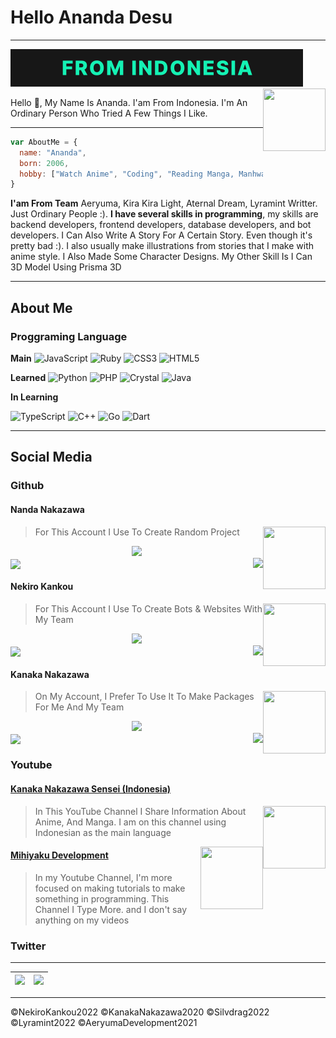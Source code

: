 # Hello Ananda Desu

-------------------

<img src="https://raw.githubusercontent.com/NandaNakazawa/NandaNakazawa/main/assets/standard.gif">

<img align="right" width="100" height="100" src="https://avatars.githubusercontent.com/NandaNakazawa">

Hello 👋, My Name Is Ananda. I'am From Indonesia. I'm An Ordinary Person Who Tried A Few Things I Like.

-------------------

```js
var AboutMe = {
  name: "Ananda",
  born: 2006,
  hobby: ["Watch Anime", "Coding", "Reading Manga, Manhwa and Manhua", "Writing story", "Creating 3D Models"]
}
```

**I'am From Team** Aeryuma, Kira Kira Light, Aternal Dream, Lyramint Writter. Just Ordinary People :). **I have several skills in programming**, my skills are backend developers, frontend developers, database developers, and bot developers. I Can Also Write A Story For A Certain Story. Even though it's pretty bad :). I also usually make illustrations from stories that I make with anime style. I Also Made Some Character Designs. My Other Skill Is I Can 3D Model Using Prisma 3D

------------

## About Me

### Proggraming Language

**Main**
![JavaScript](https://img.shields.io/badge/javascript-%23323330.svg?style=for-the-badge&logo=javascript&logoColor=%23F7DF1E)
![Ruby](https://img.shields.io/badge/ruby-%23CC342D.svg?style=for-the-badge&logo=ruby&logoColor=white)
![CSS3](https://img.shields.io/badge/css3-%231572B6.svg?style=for-the-badge&logo=css3&logoColor=white)
![HTML5](https://img.shields.io/badge/html5-%23E34F26.svg?style=for-the-badge&logo=html5&logoColor=white)


**Learned**
![Python](https://img.shields.io/badge/python-3670A0?style=for-the-badge&logo=python&logoColor=ffdd54)
![PHP](https://img.shields.io/badge/php-%23777BB4.svg?style=for-the-badge&logo=php&logoColor=white)
![Crystal](https://img.shields.io/badge/crystal-%23000000.svg?style=for-the-badge&logo=crystal&logoColor=white)
![Java](https://img.shields.io/badge/java-%23ED8B00.svg?style=for-the-badge&logo=java&logoColor=white)

**In Learning**

![TypeScript](https://img.shields.io/badge/typescript-%23007ACC.svg?style=for-the-badge&logo=typescript&logoColor=white)
![C++](https://img.shields.io/badge/c++-%2300599C.svg?style=for-the-badge&logo=c%2B%2B&logoColor=white)
![Go](https://img.shields.io/badge/go-%2300ADD8.svg?style=for-the-badge&logo=go&logoColor=white)
![Dart](https://img.shields.io/badge/dart-%230175C2.svg?style=for-the-badge&logo=dart&logoColor=white)

------------

## Social Media

### Github

#### Nanda Nakazawa

<img align="right" width="100" height="100" src="https://avatars.githubusercontent.com/NandaNakazawa">

> For This Account I Use To Create Random Project

<div align="center"><img src="https://github-profile-trophy.vercel.app/?username=NandaNakazawa&theme=dracula&count_private=true"></div>
<img align="right" src="https://github-readme-stats.vercel.app/api/top-langs/?username=NandaNakazawa&theme=tokyonight&hide=batchfile&langs_count=10">
<img align="center" src="https://github-readme-stats.vercel.app/api?username=NandaNakazawa&bg_color=30,000428,004e92&title_color=fff&text_color=fff">

#### Nekiro Kankou

<img align="right" width="100" height="100" src="https://avatars.githubusercontent.com/NekiroKankou">

> For This Account I Use To Create Bots & Websites With My Team

<div align="center"><img src="https://github-profile-trophy.vercel.app/?username=NekiroKankou&theme=dracula&count_private=true"></div>
<img align="right" src="https://github-readme-stats.vercel.app/api/top-langs/?username=NekiroKankou&theme=tokyonight&hide=batchfile&langs_count=10">
<img align="center" src="https://github-readme-stats.vercel.app/api?username=NekiroKankou&bg_color=30,000428,004e92&title_color=fff&text_color=fff">

#### Kanaka Nakazawa

<img align="right" width="100" height="100" src="https://avatars.githubusercontent.com/KanakaNakazawa">

> On My Account, I Prefer To Use It To Make Packages For Me And My Team

<div align="center"><img src="https://github-profile-trophy.vercel.app/?username=KanakaNakazawa&theme=dracula&count_private=true"></div>
<img align="right" src="https://github-readme-stats.vercel.app/api/top-langs/?username=KanakaNakazawa&theme=tokyonight&hide=batchfile&langs_count=10">
<img align="center" src="https://github-readme-stats.vercel.app/api?username=KanakaNakazawa&bg_color=30,000428,004e92&title_color=fff&text_color=fff">

### Youtube

#### [Kanaka Nakazawa Sensei (Indonesia)](https://youtube.com/c/KanakaNakazawaSensei)

<img align="right" width="100" height="100" src="https://yt3.ggpht.com/_feymCNPo1ts-KzNRoz6RI4ldM_wbo1SKeA1KT8zz0cppvbixHjmCixs6tkt1-WuIitboC7E=s900-c-k-c0x00ffffff-no-rj">

> In This YouTube Channel I Share Information About Anime, And Manga. I am on this channel using Indonesian as the main language

<img align="right" width="100" height="100" src="https://yt3.ggpht.com/7uh508voLMOGzyvx3x5NG-fWiJzkttu1ZSXvyAzHW16ZN7f5yVfgT1XkDSnRXgQJDixpHfw5OQ=s900-c-k-c0x00ffffff-no-rj">

#### [Mihiyaku Development](https://youtube.com)

> In my Youtube Channel, I'm more focused on making tutorials to make something in programming. This Channel I Type More. and I don't say anything on my videos

### Twitter

----------------
| <img src="https://pbs.twimg.com/profile_images/1547849259810459650/TK2jH3Rg_400x400.jpg"> | <img src="https://pbs.twimg.com/profile_images/1421850729422065664/17xSZzj7_400x400.jpg"> |
|----------------|------------|

------------

©NekiroKankou2022 ©KanakaNakazawa2020 ©Silvdrag2022 ©Lyramint2022 ©AeryumaDevelopment2021
